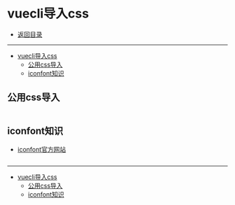 # vuecli导入css

- [返回目录](./README.md)

---

- [vuecli导入css](#vuecli导入css)
  - [公用css导入](#公用css导入)
  - [iconfont知识](#iconfont知识)

## 公用css导入

<section class="img-flex-box" >
  <section><img  src="../../images/webfront/vuecli/vuecli-0056.png" alt=""></section>
  <section><img  src="../../images/webfront/vuecli/vuecli-0057.png" alt=""></section>
  <section><img  src="../../images/webfront/vuecli/vuecli-0058.png" alt=""></section>
  <section><img  src="../../images/webfront/vuecli/vuecli-0059.png" alt=""></section>
  <section><img  src="../../images/webfront/vuecli/vuecli-0060.png" alt=""></section>
  <section><img  src="../../images/webfront/vuecli/vuecli-0061.png" alt=""></section>
  <section><img  src="../../images/webfront/vuecli/vuecli-0061a.png" alt=""></section>
</section>

## iconfont知识

- [iconfont官方网站](https://www.iconfont.cn/)

<section class="img-flex-box" >
  <section><img  src="../../images/webfront/vuecli/vuecli-0062.png" alt=""></section>
  <section><img  src="../../images/webfront/vuecli/vuecli-0063.png" alt=""></section>
  <section><img  src="../../images/webfront/vuecli/vuecli-0064.png" alt=""></section>
  <section><img  src="../../images/webfront/vuecli/vuecli-0065.png" alt=""></section>
  <section><img  src="../../images/webfront/vuecli/vuecli-0066.png" alt=""></section>
  <section><img  src="../../images/webfront/vuecli/vuecli-0067.png" alt=""></section>
  <section><img  src="../../images/webfront/vuecli/vuecli-0068.png" alt=""></section>
  <section><img  src="../../images/webfront/vuecli/vuecli-0069.png" alt=""></section>
  <section><img  src="../../images/webfront/vuecli/vuecli-0070.png" alt=""></section>
  <section><img  src="../../images/webfront/vuecli/vuecli-0071.png" alt=""></section>
  <section><img  src="../../images/webfront/vuecli/vuecli-0072.png" alt=""></section>
  <section><img  src="../../images/webfront/vuecli/vuecli-0073.png" alt=""></section>
</section>

---

- [vuecli导入css](#vuecli导入css)
  - [公用css导入](#公用css导入)
  - [iconfont知识](#iconfont知识)

<!-- js处理背景和css样式 -->
<script type="module" src="https://huhuiyu.top/js/github.js"></script>
